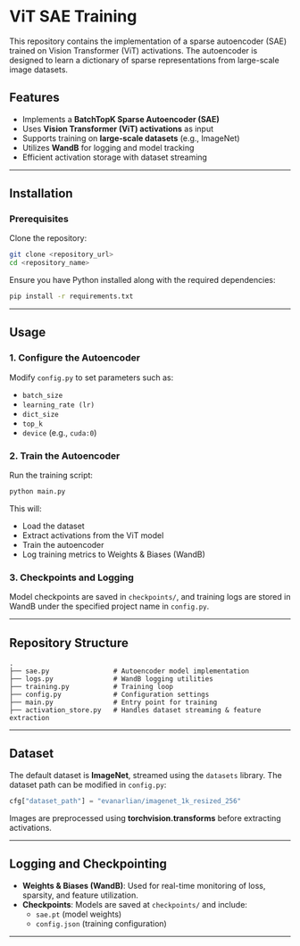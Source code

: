 # ViT SAE Training

This repository contains the implementation of a sparse autoencoder (SAE) trained on Vision Transformer (ViT) activations. The autoencoder is designed to learn a dictionary of sparse representations from large-scale image datasets.

## Features
- Implements a **BatchTopK Sparse Autoencoder (SAE)**
- Uses **Vision Transformer (ViT) activations** as input
- Supports training on **large-scale datasets** (e.g., ImageNet)
- Utilizes **WandB** for logging and model tracking
- Efficient activation storage with dataset streaming

---

## Installation

### Prerequisites
Clone the repository:

```bash
git clone <repository_url>
cd <repository_name>
```

Ensure you have Python installed along with the required dependencies:

```bash
pip install -r requirements.txt
```

---

## Usage

### 1. Configure the Autoencoder
Modify `config.py` to set parameters such as:
- `batch_size`
- `learning_rate (lr)`
- `dict_size`
- `top_k`
- `device` (e.g., `cuda:0`)

### 2. Train the Autoencoder
Run the training script:

```bash
python main.py
```

This will:
- Load the dataset
- Extract activations from the ViT model
- Train the autoencoder
- Log training metrics to Weights & Biases (WandB)

### 3. Checkpoints and Logging
Model checkpoints are saved in `checkpoints/`, and training logs are stored in WandB under the specified project name in `config.py`.

---

## Repository Structure
```
.
├── sae.py                # Autoencoder model implementation
├── logs.py               # WandB logging utilities
├── training.py           # Training loop
├── config.py             # Configuration settings
├── main.py               # Entry point for training
├── activation_store.py   # Handles dataset streaming & feature extraction
```

---

## Dataset
The default dataset is **ImageNet**, streamed using the `datasets` library. The dataset path can be modified in `config.py`:
```python
cfg["dataset_path"] = "evanarlian/imagenet_1k_resized_256"
```

Images are preprocessed using **torchvision.transforms** before extracting activations.

---

## Logging and Checkpointing
- **Weights & Biases (WandB)**: Used for real-time monitoring of loss, sparsity, and feature utilization.
- **Checkpoints**: Models are saved at `checkpoints/` and include:
  - `sae.pt` (model weights)
  - `config.json` (training configuration)

---
